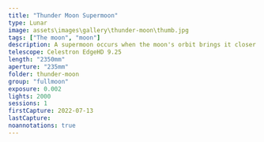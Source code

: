 ```yaml
---
title: "Thunder Moon Supermoon"
type: Lunar
image: assets\images\gallery\thunder-moon\thumb.jpg
tags: ["The moon", "moon"]
description: A supermoon occurs when the moon's orbit brings it closer to Earth, so it appears bigger and brighter. The July supermoon is expected to be the brightest of the year. It's called the Thunder moon because it heralds the season of thunderstorms in the North American summer. This is a mosaic taken from four zoomed shots.
telescope: Celestron EdgeHD 9.25
length: "2350mm"
aperture: "235mm"
folder: thunder-moon
group: "fullmoon"
exposure: 0.002
lights: 2000
sessions: 1
firstCapture: 2022-07-13
lastCapture:
noannotations: true
---
```

